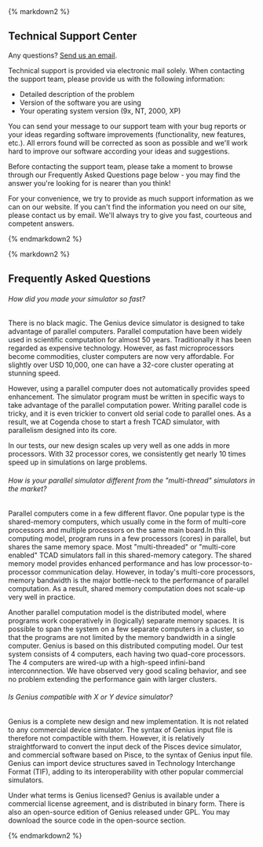 <div class="box" >
{% markdown2 %}

Technical Support Center
------------------------

Any questions? [Send us an email](mailto:support@cogenda.com).

Technical support is provided via electronic mail solely. When contacting the support team, please provide us with the following information:

 * Detailed description of the problem
 * Version of the software you are using
 * Your operating system version (9x, NT, 2000, XP)

You can send your message to our support team with your bug reports or your ideas regarding software improvements (functionality, new features, etc.). All errors found will be corrected as soon as possible and we'll work hard to improve our software according your ideas and suggestions.

Before contacting the support team, please take a moment to browse through our Frequently Asked Questions page below - you may find the answer you're looking for is nearer than you think!

For your convenience, we try to provide as much support information as we can on our website. If you can't find the information you need on our site, please contact us by email. We'll always try to give you fast, courteous and competent answers.

{% endmarkdown2 %}
</div>


<div class="box" >
{% markdown2 %}

Frequently Asked Questions
------------------------
<p />
 
###### How did you made your simulator so fast?
There is no black magic. The Genius device simulator is designed to take advantage of parallel computers. Parallel computation have been widely used in scientific computation for almost 50 years. Traditionally it has been regarded as expensive technology. However, as fast microprocessors become commodities, cluster computers are now very affordable. For slightly over USD 10,000, one can have a 32-core cluster operating at stunning speed.

However, using a parallel computer does not automatically provides speed enhancement. The simulator program must be written in specific ways to take advantage of the parallel computation power. Writing parallel code is tricky, and it is even trickier to convert old serial code to parallel ones. As a result, we at Cogenda chose to start a fresh TCAD simulator, with parallelism designed into its core.

In our tests, our new design scales up very well as one adds in more processors. With 32 processor cores, we consistently get nearly 10 times speed up in simulations on large problems.

###### How is your parallel simulator different from the "multi-thread" simulators in the market?
Parallel computers come in a few different flavor. One popular type is the shared-memory computers, which usually come in the form of multi-core processors and multiple processors on the same main board.In this computing model, program runs in a few processors (cores) in parallel, but shares the same memory space. Most "multi-threaded" or "multi-core enabled" TCAD simulators fall in this shared-memory category. The shared memory model provides enhanced performance and has low processor-to-processor communication delay. However, in today's multi-core processors, memory bandwidth is the major bottle-neck to the performance of parallel computation. As a result, shared memory computation does not scale-up very well in practice.

Another parallel computation model is the distributed model, where programs work cooperatively in (logically) separate memory spaces. It is possible to span the system on a few separate computers in a cluster, so that the programs are not limited by the memory bandwidth in a single computer. Genius is based on this distributed computing model. Our test system consists of 4 computers, each having two quad-core processors. The 4 computers are wired-up with a high-speed infini-band interconnnection. We have observed very good scaling behavior, and see no problem extending the performance gain with larger clusters.

###### Is Genius compatible with X or Y device simulator?
Genius is a complete new design and new implementation. It is not related to any commercial device simulator. The syntax of Genius input file is therefore not compactible with them. However, it is relatively straightforward to convert the input deck of the Pisces device simulator, and commercial software based on Pisce, to the syntax of Genius input file. Genius can import device structures saved in Technology Interchange Format (TIF), adding to its interoperability with other popular commercial simulators.

Under what terms is Genius licensed?
Genius is available under a commercial license agreement, and is distributed in binary form. There is also an open-source edition of Genius released under GPL. You may download the source code in the open-source section.

{% endmarkdown2 %}
</div>

